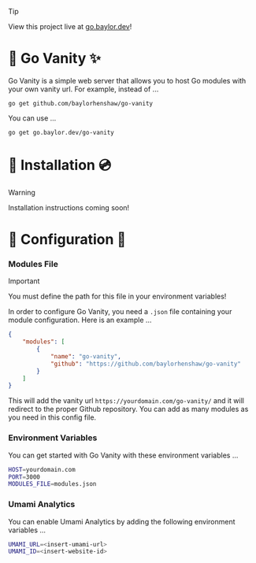 > [!TIP]
> View this project live at [go.baylor.dev](https://go.baylor.dev/)!

# 💫 Go Vanity ✨
Go Vanity is a simple web server that allows you to host Go modules with your own vanity url. For example, instead of ...
```
go get github.com/baylorhenshaw/go-vanity
```
You can use ...
```
go get go.baylor.dev/go-vanity
```
# 💾 Installation 💿

> [!WARNING]
> Installation instructions coming soon!

# 🔧 Configuration 🔨

### Modules File

> [!IMPORTANT]
> You must define the path for this file in your environment variables!

In order to configure Go Vanity, you need a `.json` file containing your module configuration. Here is an example ...
```json
{
    "modules": [
        {
            "name": "go-vanity",
            "github": "https://github.com/baylorhenshaw/go-vanity"
        }
    ]
}
```
This will add the vanity url `https://yourdomain.com/go-vanity/` and it will redirect to the proper Github repository. You can add as many modules as you need in this config file.

### Environment Variables

You can get started with Go Vanity with these environment variables ...

```sh
HOST=yourdomain.com
PORT=3000
MODULES_FILE=modules.json
```

### Umami Analytics

You can enable Umami Analytics by adding the following environment variables ...

```sh
UMAMI_URL=<insert-umami-url>
UMAMI_ID=<insert-website-id>
```
